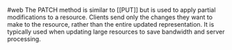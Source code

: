 #web 
The PATCH method is similar to [[PUT]] but is used to apply partial modifications to a resource. Clients send only the changes they want to make to the resource, rather than the entire updated representation. It is typically used when updating large resources to save bandwidth and server processing.